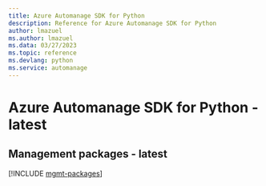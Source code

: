 ```yaml
---
title: Azure Automanage SDK for Python
description: Reference for Azure Automanage SDK for Python
author: lmazuel
ms.author: lmazuel
ms.data: 03/27/2023
ms.topic: reference
ms.devlang: python
ms.service: automanage
---
```

# Azure Automanage SDK for Python - latest

## Management packages - latest
[!INCLUDE [mgmt-packages](automanage-mgmt-index.md)]